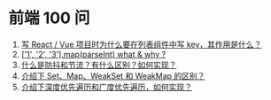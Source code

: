 # 前端 100 问

1. [写 React / Vue 项目时为什么要在列表组件中写 key，其作用是什么？](https://github.com/zxf4399/interview/issues/49)
2. [['1', '2', '3'].map(parseInt) what & why ?](https://github.com/Advanced-Frontend/Daily-Interview-Question/issues/50)
3. [什么是防抖和节流？有什么区别？如何实现？](https://github.com/zxf4399/fe-interview/issues/5)
4. [介绍下 Set、Map、WeakSet 和 WeakMap 的区别？](https://github.com/zxf4399/fe-interview/issues/55)
5. [介绍下深度优先遍历和广度优先遍历，如何实现？](https://github.com/zxf4399/fe-interview/issues/56)
